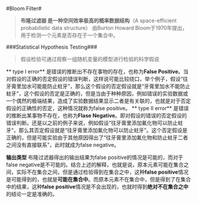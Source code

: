 #Bloom Filter#
>**布隆过滤器 是一种空间效率极高的概率数据结构**（A space-efficient probabilistic data structure）
>由Burton Howard Bloom于1970年提出，用于检测一个元素是否存在于一个集合中。

###Statistical Hypothesis Testing###
>假设检验可通过观察一组随机变量的模型进行检验的科学假说



** type I error**
是错误的推断出不存在事物的存在，也称为**False Positive**。当对假设的正确的否定假设的错误判断，这样说可能比较绕口，举个例子，假设“往牙膏里加水可能能防止蛀牙”，那么这个假设的否定假设就是“牙膏里加水不能防止蛀牙”，这个假设的否定是正确的，但是当由于种种原因，例如错误的实验数据或一个偶然的极端结果，造成了实验数据结果显示二者是有关联的，也就是对于否定假设的正确性的否定，这种情况就称为false positive。
** type II error**
是错误的推断出某事物不存在，也称为**Flase Negative**。即对假设的错误的否定假设的错误判断。还是以之前的例子来说，例如假设“往牙膏里添加氟化物可以防止蛀牙“，那么其否定假设就是“往牙膏里添加氟化物可以防止蛀牙”。这个否定假设是正确的，但是可能实验由于其他原因得出了“往牙膏里添加氟化物和防止蛀牙二者之间没有直接联系”，此时就成为false negative。

**输出类型**
布隆过滤器得出的输出结果为false positive的情况是可能的，而对于false negative是不可能的。结合上述的解释，也就是说，原本元素可能在集合之间，实际不在集合之间，但是通过检验得到在集合之中，这种**false positive**情况是可能得到的，也就是**可能在集合中**。而原本元素不在集合中，但是得到了在集合中的结果，这种**false positive**情况是不会出现的，也就时得到**绝对不在集合之中**的结论一定是准确的。










